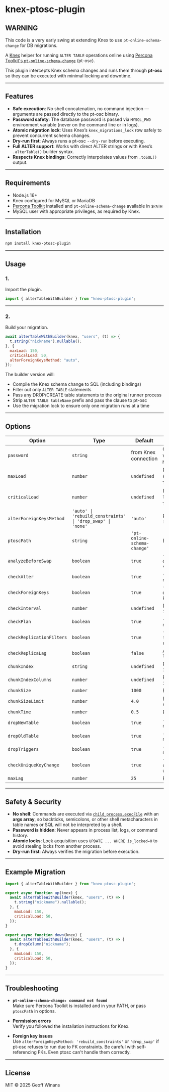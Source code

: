 # knex-ptosc-plugin

## WARNING

This code is a very early swing at extending Knex to use
`pt-online-schema-change` for DB migrations.

A [Knex](https://knexjs.org/) helper for running `ALTER TABLE` operations online
using
[Percona Toolkit's `pt-online-schema-change`](https://www.percona.com/doc/percona-toolkit/LATEST/pt-online-schema-change.html)
(pt-osc).

This plugin intercepts Knex schema changes and runs them through **pt-osc** so
they can be executed with minimal locking and downtime.

---

## Features

- **Safe execution**: No shell concatenation, no command injection — arguments
  are passed directly to the pt-osc binary.
- **Password safety**: The database password is passed via `MYSQL_PWD`
  environment variable (never on the command line or in logs).
- **Atomic migration lock**: Uses Knex’s `knex_migrations_lock` row safely to
  prevent concurrent schema changes.
- **Dry-run first**: Always runs a pt-osc `--dry-run` before executing.
- **Full ALTER support**: Works with direct ALTER strings or with Knex’s
  `.alterTable()` builder syntax.
- **Respects Knex bindings**: Correctly interpolates values from `.toSQL()`
  output.

---

## Requirements

- Node.js 16+
- Knex configured for MySQL or MariaDB
- [Percona Toolkit](https://www.percona.com/doc/percona-toolkit/LATEST/pt-online-schema-change.html)
  installed and `pt-online-schema-change` available in `$PATH`
- MySQL user with appropriate privileges, as required by Knex.

---

## Installation

```sh
npm install knex-ptosc-plugin
```

---

## Usage

### 1.

Import the plugin.

```js
import { alterTableWithBuilder } from "knex-ptosc-plugin";
```

---

### 2.

Build your migration.

```js
await alterTableWithBuilder(knex, "users", (t) => {
  t.string("nickname").nullable();
}, {
  maxLoad: 150,
  criticalLoad: 50,
  alterForeignKeysMethod: "auto",
});
```

The builder version will:

- Compile the Knex schema change to SQL (including bindings)
- Filter out only `ALTER TABLE` statements
- Pass any DROP/CREATE table statements to the original runner process
- Strip `ALTER TABLE tableName` prefix and pass the clause to pt-osc
- Use the migration lock to ensure only one migration runs at a time

---

## Options

| Option                   | Type                                                       | Default                     | Description                                              |
| ------------------------ | ---------------------------------------------------------- | --------------------------- | -------------------------------------------------------- |
| `password`               | `string`                                                   | from Knex connection        | Override DB password; will be passed via `MYSQL_PWD` env |
| `maxLoad`                | `number`                                                   | `undefined`                 | Passed to `--max-load` (e.g. `Threads_connected=150`)    |
| `criticalLoad`           | `number`                                                   | `undefined`                 | Passed to `--critical-load` (e.g. `Threads_running=50`)  |
| `alterForeignKeysMethod` | `'auto' \| 'rebuild_constraints' \| 'drop_swap' \| 'none'` | `'auto'`                    | Passed to `--alter-foreign-keys-method`                  |
| `ptoscPath`              | `string`                                                   | `'pt-online-schema-change'` | Path to pt-osc binary                                    |
| `analyzeBeforeSwap`      | `boolean`                                                  | `true`                      | `--analyze-before-swap` or `--noanalyze-before-swap`    |
| `checkAlter`             | `boolean`                                                  | `true`                      | `--check-alter` or `--nocheck-alter`                    |
| `checkForeignKeys`       | `boolean`                                                  | `true`                      | `--check-foreign-keys` or `--nocheck-foreign-keys`      |
| `checkInterval`          | `number`                                                   | `undefined`                 | Passed to `--check-interval`                             |
| `checkPlan`              | `boolean`                                                  | `true`                      | `--check-plan` or `--nocheck-plan`                      |
| `checkReplicationFilters`| `boolean`                                                  | `true`                      | `--check-replication-filters` or `--nocheck-replication-filters` |
| `checkReplicaLag`        | `boolean`                                                  | `false`                     | Adds `--check-replica-lag`                               |
| `chunkIndex`             | `string`                                                   | `undefined`                 | Passed to `--chunk-index`                                |
| `chunkIndexColumns`      | `number`                                                   | `undefined`                 | Passed to `--chunk-index-columns`                        |
| `chunkSize`              | `number`                                                   | `1000`                      | Passed to `--chunk-size`                                 |
| `chunkSizeLimit`         | `number`                                                   | `4.0`                       | Passed to `--chunk-size-limit`                           |
| `chunkTime`              | `number`                                                   | `0.5`                       | Passed to `--chunk-time`                                 |
| `dropNewTable`           | `boolean`                                                  | `true`                      | `--drop-new-table` or `--nodrop-new-table`              |
| `dropOldTable`           | `boolean`                                                  | `true`                      | `--drop-old-table` or `--nodrop-old-table`              |
| `dropTriggers`           | `boolean`                                                  | `true`                      | `--drop-triggers` or `--nodrop-triggers`                |
| `checkUniqueKeyChange`   | `boolean`                                                  | `true`                      | `--check-unique-key-change` or `--nocheck-unique-key-change` |
| `maxLag`                 | `number`                                                   | `25`                        | Passed to `--max-lag`                                   |

---

## Safety & Security

- **No shell**: Commands are executed via
  [`child_process.execFile`](https://nodejs.org/api/child_process.html#child_processexecfilefile-args-options-callback)
  with an **args array**, so backticks, semicolons, or other shell
  metacharacters in table names or SQL will not be interpreted by a shell.
- **Password is hidden**: Never appears in process list, logs, or command
  history.
- **Atomic locks**: Lock acquisition uses `UPDATE ... WHERE is_locked=0` to
  avoid stealing locks from another process.
- **Dry-run first**: Always verifies the migration before execution.

---

## Example Migration

```js
import { alterTableWithBuilder } from "knex-ptosc-plugin";

export async function up(knex) {
  await alterTableWithBuilder(knex, "users", (t) => {
    t.string("nickname").nullable();
  }, {
    maxLoad: 150,
    criticalLoad: 50,
  });
}

export async function down(knex) {
  await alterTableWithBuilder(knex, "users", (t) => {
    t.dropColumn("nickname");
  }, {
    maxLoad: 150,
    criticalLoad: 50,
  });
}
```

---

## Troubleshooting

- **`pt-online-schema-change: command not found`**\
  Make sure Percona Toolkit is installed and in your PATH, or pass `ptoscPath`
  in options.

- **Permission errors**\
  Verify you followed the installation instructions for Knex.

- **Foreign key issues**\
  Use `alterForeignKeysMethod: 'rebuild_constraints'` or `'drop_swap'` if pt-osc
  refuses to run due to FK constraints. Be careful with self-referencing FKs.
  Even ptosc can't handle them correctly.

---

## License

MIT © 2025 Geoff Winans
